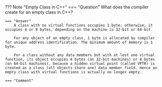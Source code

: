 ??? Note "Empty Class in C++"
    === "Question"
        What does the compiler create for an empty class in C++?

    === "Answer"
        A class with no virtual functions occupies 1 byte; otherwise, it occupies 4 or 8 bytes, depending on the machine is 32-bit or 64-bit.

        For any object of an empty class, 1 byte is allocated by compiler for unique address identification. The minimum amount of memory is 1 byte.

        For a class without any data members but with at lest one virtual function, its object occupies 4 bytes (on 32-bit machines) or 8 bytes (on 64-bit machines), because a hidden virtual point (called VPTR) is created as a class (all objects share one) data member field. Hence an empty class with virtual functions is actually no longer empty.

    === "Comment"